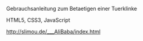 Gebrauchsanleitung zum Betaetigen einer Tuerklinke

HTML5, CSS3, JavaScript

http://slimou.de/___AliBaba/index.html
